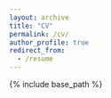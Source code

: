 ```yaml
---
layout: archive
title: "CV"
permalink: /cv/
author_profile: true
redirect_from:
  - /resume
---
```


{% include base_path %}

<object data="files/Jeongmin_Kim_CV.pdf" width="1000" height="1000" type='application/pdf'></object>
